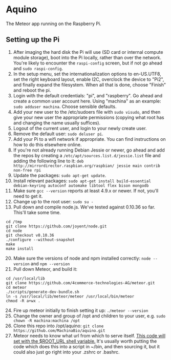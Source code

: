Aquino
==========

The Meteor app running on the Raspberry Pi.

## Setting up the Pi

1. After imaging the hard disk the Pi will use (SD card or internal compute module storage), boot into the Pi locally, rather than over the network.  You're likely to encounter the `raspi-config` screen, but if not go ahead and `sudo raspi-config`.
2. In the setup menu, set the internationalization options to en-US.UTF8, set the right keyboard layout, enable I2C, overclock the device to "Pi2", and finally expand the filesystem.  When all that is done, choose "Finish" and reboot the pi.
3. Login with the default credentials: "pi", and "raspberry".  Go ahead and create a common user account here.  Using "machina" as an example: `sudo adduser machina`.  Choose sensible defaults.
4. Add your new user to the /etc/sudoers file with `sudo visudo`, and then give your new user the appropriate permissions (copying what root has and changing the name usually suffices).
5. Logout of the current user, and login to your newly create user.
6. Remove the default user: `sudo deluser pi`.
8. Add your Pi to a wifi network if appropriate.  You can find instructions on how to do this elsewhere online.
13. If you're not already running Debian Jessie or newer, go ahead and add the repos by creating a `/etc/apt/sources.list.d/jessie.list` file and adding the following line to it: `deb http://mirrordirector.raspbian.org/raspbian/ jessie main contrib non-free rpi`
14. Update the packages: `sudo apt-get update`.
15. Install relevant packages: `sudo apt-get install build-essential debian-keyring autoconf automake libtool flex bison mongodb`
16. Make sure `gcc --version` reports at least 4.9.x or newer.  If not, you'll need to get it.
17. Change up to the root user: `sudo su -`
19. Pull down and compile node.js.  We've tested against 0.10.36 so far.  This'll take some time.
```
cd /tmp
git clone https://github.com/joyent/node.git
cd node
git checkout v0.10.36
./configure --without-snapshot
make
make install
```
20. Make sure the versions of node and npm installed correctly: `node --version` and `npm --version`
21. Pull down Meteor, and build it:
```
cd /usr/local/lib
git clone https://github.com/4commerce-technologies-AG/meteor.git
cd meteor
./scripts/generate-dev-bundle.sh
ln -s /usr/local/lib/meteor/meteor /usr/local/bin/meteor
chmod -R a+wx .
```
24. Fire up meteor initially to finish setting it up: `./meteor --version`
27. Change the owner and group of /opt and children to your user, e.g. `sudo chown -R machina:machina /opt`
26. Clone this repo into /opt/aquino: `git clone https://github.com/MachinaBio/aquino.git`
29. Meteor needs to know what url from which to serve itself.  [This code will set with the $ROOT_URL shell variable.](https://github.com/StrictlySkyler/utility_scripts/blob/master/linux/export_address.sh)  It's usually worth putting the code which does this into a script in ~/bin, and then sourcing it, but it could also just go right into your .zshrc or .bashrc.
